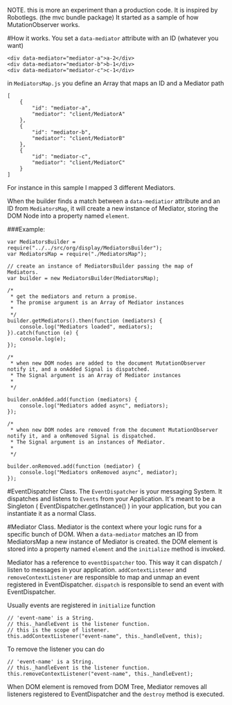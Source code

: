 NOTE. this is more an experiment than a production code. 
It is inspired by Robotlegs. (the mvc bundle package) 
It started as a sample of how MutationObserver works.


#How it works.
You set a `data-mediator` attribute with an ID (whatever you want)

    <div data-mediator="mediator-a">a-2</div>
    <div data-mediator="mediator-b">b-1</div>
    <div data-mediator="mediator-c">c-1</div>

in `MediatorsMap.js` you define an Array that maps an ID and a Mediator path

    [
        {
            "id": "mediator-a",
            "mediator": "client/MediatorA"
        },
        {
            "id": "mediator-b",
            "mediator": "client/MediatorB"
        },
        {
            "id": "mediator-c",
            "mediator": "client/MediatorC"
        }
    ]
    	
For instance in this sample I mapped 3 different Mediators.

When the builder finds a match between a `data-mediatior` attribute and an ID from `MediatorsMap`, it will create a new instance of Mediator, storing the DOM Node into a property named `element`.

###Example:
    
    var MediatorsBuilder = require("../../src/org/display/MediatorsBuilder");
    var MediatorsMap = require("./MediatorsMap");
    
    // create an instance of MediatorsBuilder passing the map of Mediators.
    var builder = new MediatorsBuilder(MediatorsMap);
   
    /*
     * get the mediators and return a promise.
     * The promise argument is an Array of Mediator instances
     *
     */
    builder.getMediators().then(function (mediators) {
        console.log("Mediators loaded", mediators);
    }).catch(function (e) {
        console.log(e);
    });
    
    /*
     * when new DOM nodes are added to the document MutationObserver notify it, and a onAdded Signal is dispatched.
     * The Signal argument is an Array of Mediator instances
     *
     */
     
    builder.onAdded.add(function (mediators) {
        console.log("Mediators added async", mediators);
    });
    
    /*
     * when new DOM nodes are removed from the document MutationObserver notify it, and a onRemoved Signal is dispatched.
     * The Signal argument is an instances of Mediator.
     *
     */
     
    builder.onRemoved.add(function (mediator) {
        console.log("Mediators onRemoved async", mediator);
    });
    
#EventDispatcher Class.
The `EventDispatcher` is your messaging System. It dispatches and listens to `Events` from your Application. 
It's meant to be a Singleton ( EventDispatcher.getInstance() ) in your application, but you can instantiate it as a normal Class.

#Mediator Class.
Mediator is the context where your logic runs for a specific bunch of DOM.
When a `data-mediator` matches an ID from MediatorsMap a new instance of Mediator is created. the DOM element is stored into a property named `element` and the `initialize` method is invoked.

Mediator has a reference to `eventDispatcher` too. 
This way it can dispatch / listen to messages in your application.
`addContextListener` and `removeContextListener` are responsible to map and unmap an event registered in EventDispatcher. `dispatch` is responsible to send an event with EventDispatcher.

Usually events are registered in `initialize` function

    // 'event-name' is a String.
    // this._handleEvent is the listener function.
    // this is the scope of listener.
    this.addContextListener("event-name", this._handleEvent, this);

To remove the listener you can do 

    // 'event-name' is a String.
    // this._handleEvent is the listener function.
    this.removeContextListener("event-name", this._handleEvent);

When DOM element is removed from DOM Tree, Mediator removes all listeners registered to EventDispatcher and the `destroy` method is executed.  
